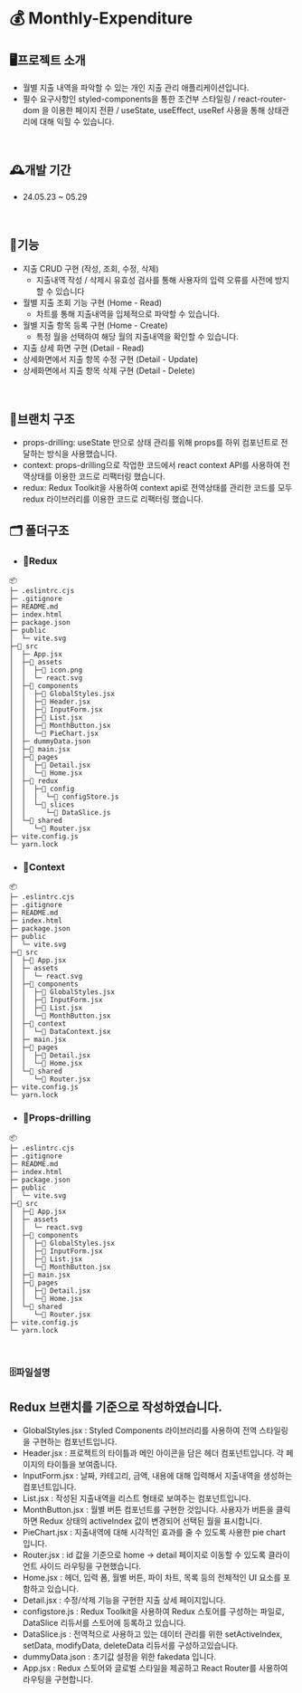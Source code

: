# 💰 Monthly-Expenditure

## 🖥️프로젝트 소개

- 월별 지출 내역을 파악할 수 있는 개인 지출 관리 애플리케이션입니다.
- 필수 요구사항인 styled-components을 통한 조건부 스타일링 / react-router-dom 을 이용한 페이지 전환 / useState, useEffect, useRef 사용을 통해 상태관리에 대해 익힐 수 있습니다.

<br>

## 🕰️개발 기간

- 24.05.23 ~ 05.29

<br>

## 📌기능

- 지출 CRUD 구현 (작성, 조회, 수정, 삭제)
  - 지출내역 작성 / 삭제시 유효성 검사를 통해 사용자의 입력 오류를 사전에 방지할 수 있습니다
- 월별 지출 조회 기능 구현 (Home - Read)
  - 차트를 통해 지출내역을 입체적으로 파악할 수 있습니다.
- 월별 지출 항목 등록 구현 (Home - Create)
  - 특정 월을 선택하여 해당 월의 지출내역을 확인할 수 있습니다.
- 지출 상세 화면 구현 (Detail - Read)
- 상세화면에서 지출 항목 수정 구현 (Detail - Update)
- 상세화면에서 지출 항목 삭제 구현 (Detail - Delete)

<br>

## 🌵브랜치 구조

- props-drilling: useState 만으로 상태 관리를 위해 props를 하위 컴포넌트로 전달하는 방식을 사용했습니다.
- context: props-drilling으로 작업한 코드에서 react context API를 사용하여 전역상태를 이용한 코드로 리팩터링 했습니다.
- redux: Redux Toolkit을 사용하여 context api로 전역상태를 관리한 코드를 모두 redux 라이브러리를 이용한 코드로 리팩터링 했습니다.

## 🗂️ 폴더구조

- ### 📂Redux

```
📦
├─ .eslintrc.cjs
├─ .gitignore
├─ README.md
├─ index.html
├─ package.json
├─ public
│  └─ vite.svg
├─📂 src
│  ├─ App.jsx
│  ├─📂 assets
│  │  ├─📜 icon.png
│  │  └─ react.svg
│  ├─📂 components
│  │  ├─📜 GlobalStyles.jsx
│  │  ├─📜 Header.jsx
│  │  ├─📜 InputForm.jsx
│  │  ├─📜 List.jsx
│  │  ├─📜 MonthButton.jsx
│  │  └─📜 PieChart.jsx
│  ├─ dummyData.json
│  ├─📜 main.jsx
│  ├─📂 pages
│  │  ├─📜 Detail.jsx
│  │  └─📜 Home.jsx
│  ├─📂 redux
│  │  ├─📂 config
│  │  │  └─📜 configStore.js
│  │  └─📂 slices
│  │     └─📜 DataSlice.js
│  └─📂 shared
│     └─📜 Router.jsx
├─ vite.config.js
└─ yarn.lock
```

- ### 📂Context

```
📦
├─ .eslintrc.cjs
├─ .gitignore
├─ README.md
├─ index.html
├─ package.json
├─ public
│  └─ vite.svg
├─📂 src
│  ├─📜 App.jsx
│  ├─ assets
│  │  └─ react.svg
│  ├─📂 components
│  │  ├─📜 GlobalStyles.jsx
│  │  ├─📜 InputForm.jsx
│  │  ├─📜 List.jsx
│  │  └─📜 MonthButton.jsx
│  ├─📂 context
│  │  └─📜 DataContext.jsx
│  ├─ main.jsx
│  ├─📂 pages
│  │  ├─📜 Detail.jsx
│  │  └─📜 Home.jsx
│  └─📂 shared
│     └─📜 Router.jsx
├─ vite.config.js
└─ yarn.lock
```

- ### 📂Props-drilling

```
📦
├─ .eslintrc.cjs
├─ .gitignore
├─ README.md
├─ index.html
├─ package.json
├─ public
│  └─ vite.svg
├─📂 src
│  ├─📜 App.jsx
│  ├─ assets
│  │  └─ react.svg
│  ├─📂 components
│  │  ├─📜 GlobalStyles.jsx
│  │  ├─📜 InputForm.jsx
│  │  ├─📜 List.jsx
│  │  └─📜 MonthButton.jsx
│  ├─📜 main.jsx
│  ├─📂 pages
│  │  ├─📜 Detail.jsx
│  │  └─📜 Home.jsx
│  └─📂 shared
│     └─📜 Router.jsx
├─ vite.config.js
└─ yarn.lock
```

<br>

### 🗄️파일설명

## Redux 브랜치를 기준으로 작성하였습니다.

- GlobalStyles.jsx : Styled Components 라이브러리를 사용하여 전역 스타일링을 구현하는 컴포넌트입니다.
- Header.jsx : 프로젝트의 타이틀과 메인 아이콘을 담은 헤더 컴포넌트입니다. 각 페이지의 타이틀을 보여줍니다.
- InputForm.jsx : 날짜, 카테고리, 금액, 내용에 대해 입력해서 지출내역을 생성하는 컴포넌트입니다.
- List.jsx : 작성된 지출내역을 리스트 형태로 보여주는 컴포넌트입니다.
- MonthButton.jsx : 월별 버튼 컴포넌트를 구현한 것입니다. 사용자가 버튼을 클릭하면 Redux 상태의 activeIndex 값이 변경되어 선택된 월을 표시합니다.
- PieChart.jsx : 지출내역에 대해 시각적인 효과를 줄 수 있도록 사용한 pie chart 입니다.
- Router.jsx : id 값을 기준으로 home -> detail 페이지로 이동할 수 있도록 클라이언트 사이드 라우팅을 구현했습니다.
- Home.jsx : 헤더, 입력 폼, 월별 버튼, 파이 차트, 목록 등의 전체적인 UI 요소를 포함하고 있습니다.
- Detail.jsx : 수정/삭제 기능을 구현한 지출 상세 페이지입니다.
- configstore.js : Redux Toolkit을 사용하여 Redux 스토어를 구성하는 파일로, DataSlice 리듀서를 스토어에 등록하고 있습니다.
- DataSlice.js : 전역적으로 사용하고 있는 데이터 관리를 위한 setActiveIndex, setData, modifyData, deleteData 리듀서를 구성하고있습니다.
- dummyData.json : 초기값 설정을 위한 fakedata 입니다.
- App.jsx : Redux 스토어와 글로벌 스타일을 제공하고 React Router를 사용하여 라우팅을 구현합니다.
